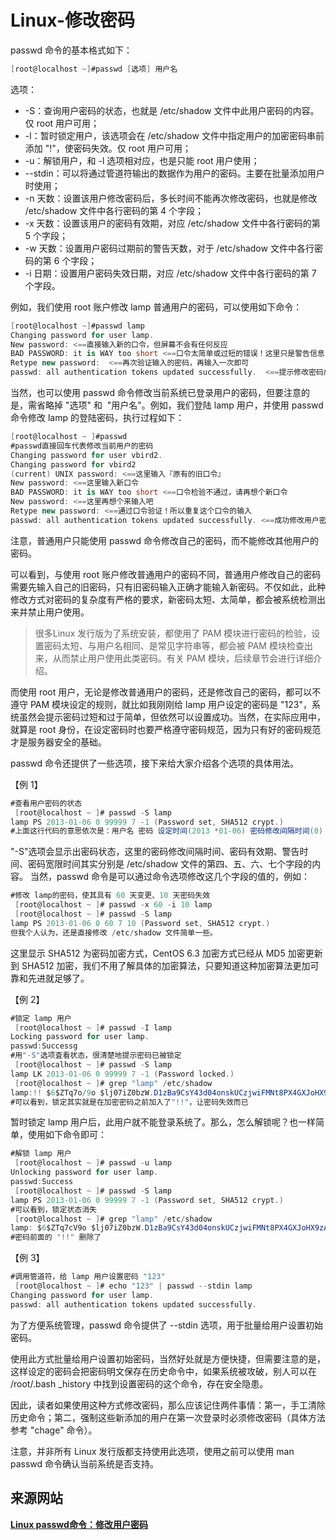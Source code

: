 # Linux-修改密码

passwd 命令的基本格式如下：

```C#
[root@localhost ~]#passwd [选项] 用户名
```

选项：

+ -S：查询用户密码的状态，也就是 /etc/shadow 文件中此用户密码的内容。仅 root 用户可用；
+ -l：暂时锁定用户，该选项会在 /etc/shadow 文件中指定用户的加密密码串前添加 "!"，使密码失效。仅 root 用户可用；
+ -u：解锁用户，和 -l 选项相对应，也是只能 root 用户使用；
+ --stdin：可以将通过管道符输出的数据作为用户的密码。主要在批量添加用户时使用；
+ -n 天数：设置该用户修改密码后，多长时间不能再次修改密码，也就是修改 /etc/shadow 文件中各行密码的第 4 个字段；
+ -x 天数：设置该用户的密码有效期，对应 /etc/shadow 文件中各行密码的第 5 个字段；
+ -w 天数：设置用户密码过期前的警告天数，对于 /etc/shadow 文件中各行密码的第 6 个字段；
+ -i 日期：设置用户密码失效日期，对应 /etc/shadow 文件中各行密码的第 7 个字段。

例如，我们使用 root 账户修改 lamp 普通用户的密码，可以使用如下命令：

```C#
[root@localhost ~]#passwd lamp
Changing password for user lamp.
New password: <==直接输入新的口令，但屏幕不会有任何反应 
BAD PASSWORD: it is WAY too short <==口令太简单或过短的错误！这里只是警告信息，输入的密码依旧能用 
Retype new password:  <==再次验证输入的密码，再输入一次即可 
passwd: all authentication tokens updated successfully.  <==提示修改密码成功
```

当然，也可以使用 passwd 命令修改当前系统已登录用户的密码，但要注意的是，需省略掉 "选项" 和  "用户名"。例如，我们登陆 lamp 用户，并使用 passwd 命令修改 lamp 的登陆密码，执行过程如下：

```C#
[root@localhost ~ ]#passwd
#passwd直接回车代表修改当前用户的密码
Changing password for user vbird2.
Changing password for vbird2
(current) UNIX password: <==这里输入『原有的旧口令』
New password: <==这里输入新口令
BAD PASSWORD: it is WAY too short <==口令检验不通过，请再想个新口令
New password: <==这里再想个来输入吧
Retype new password: <==通过口令验证！所以重复这个口令的输入
passwd: all authentication tokens updated successfully. <==成功修改用户密码
```

注意，普通用户只能使用 passwd 命令修改自己的密码，而不能修改其他用户的密码。

可以看到，与使用 root 账户修改普通用户的密码不同，普通用户修改自己的密码需要先输入自己的旧密码，只有旧密码输入正确才能输入新密码。不仅如此，此种修改方式对密码的复杂度有严格的要求，新密码太短、太简单，都会被系统检测出来并禁止用户使用。

> 很多Linux 发行版为了系统安装，都使用了 PAM 模块进行密码的检验，设置密码太短、与用户名相同、是常见字符串等，都会被 PAM 模块检查出来，从而禁止用户使用此类密码。有关 PAM 模块，后续章节会进行详细介绍。

而使用 root 用户，无论是修改普通用户的密码，还是修改自己的密码，都可以不遵守 PAM 模块设定的规则，就比如我刚刚给 lamp 用户设定的密码是 "123"，系统虽然会提示密码过短和过于简单，但依然可以设置成功。当然，在实际应用中，就算是 root 身份，在设定密码时也要严格遵守密码规范，因为只有好的密码规范才是服务器安全的基础。

passwd 命令还提供了一些选项，接下来给大家介绍各个选项的具体用法。

【例 1】

```C#
#查看用户密码的状态 
 [root@localhost ~ ]# passwd -S lamp 
lamp PS 2013-01-06 0 99999 7 -1 (Password set, SHA512 crypt.) 
#上面这行代码的意思依次是：用户名 密码 设定时间(2013 *01-06) 密码修改间隔时间(0) 密码有效期(99999) 警告时间(7) 密码不失效(-1)，密码已使用
```

"-S"选项会显示出密码状态，这里的密码修改间隔时间、密码有效期、警告时间、密码宽限时间其实分别是 /etc/shadow 文件的第四、五、六、七个字段的内容。 当然，passwd 命令是可以通过命令选项修改这几个字段的值的，例如：

```C#
#修改 lamp的密码，使其具有 60 天变更、10 天密码失效 
 [root@localhost ~ ]# passwd -x 60 -i 10 lamp 
 [root@localhost ~ ]# passwd -S lamp 
lamp PS 2013-01-06 0 60 7 10 (Password set, SHA512 crypt.) 
但我个人认为，还是直接修改 /etc/shadow 文件简单一些。
```

这里显示 SHA512 为密码加密方式，CentOS 6.3 加密方式已经从 MD5 加密更新到 SHA512 加密，我们不用了解具体的加密算法，只要知道这种加密算法更加可靠和先进就足够了。
 
【例 2】

```C#
#锁定 lamp 用户 
 [root@localhost ~ ]# passwd -I lamp 
Locking password for user lamp. 
passwd:Successg 
#用"-S"选项査看状态，很清楚地提示密码已被锁定 
 [root@localhost ~ ]# passwd -S lamp 
lamp LK 2013-01-06 0 99999 7 -1 (Password locked.) 
 [root@localhost ~ ]# grep "lamp" /etc/shadow 
lamp:!! $6$ZTq7o/9o $lj07iZ0bzW.D1zBa9CsY43d04onskUCzjwiFMNt8PX4GXJoHX9zA1S C9.i Yzh9LZA4fEM2lg92hM9w/p6NS50.:15711:0:99999:7::: 
#可以看到，锁定其实就是在加密密码之前加入了"!!"，让密码失效而已
```

暂时锁定 lamp 用户后，此用户就不能登录系统了。那么，怎么解锁呢？也一样简单，使用如下命令即可：

```C#
#解锁 lamp 用户 
 [root@localhost ~ ]# passwd -u lamp 
Unlocking password for user lamp. 
passwd:Success 
 [root@localhost ~ ]# passwd -S lamp 
lamp PS 2013-01-06 0 99999 7 -1 (Password set, SHA512 crypt.) 
#可以看到，锁定状态消失 
 [root@localhost ~ ]# grep "lamp" /etc/shadow 
lamp: $6$ZTq7cV9o $lj07iZ0bzW.D1zBa9CsY43d04onskUCzjwiFMNt8PX4GXJoHX9zA1S C9.iYz h9LZA4fEM2lg92hM9w/p6NS50.:15711:0:99999:7::: 
#密码前面的 "!!" 删除了
```

【例 3】

```C#
#调用管道符，给 lamp 用户设置密码 "123" 
 [root@localhost ~ ]# echo "123" | passwd --stdin lamp 
Changing password for user lamp. 
passwd: all authentication tokens updated successfully.
```

为了方便系统管理，passwd 命令提供了 --stdin 选项，用于批量给用户设置初始密码。

使用此方式批量给用户设置初始密码，当然好处就是方便快捷，但需要注意的是，这样设定的密码会把密码明文保存在历史命令中，如果系统被攻破，别人可以在 /root/.bash _history 中找到设置密码的这个命令，存在安全隐患。

因此，读者如果使用这种方式修改密码，那么应该记住两件事情：第一，手工清除历史命令；第二，强制这些新添加的用户在第一次登录时必须修改密码（具体方法参考 "chage" 命令）。

注意，并非所有 Linux 发行版都支持使用此选项，使用之前可以使用 man passwd 命令确认当前系统是否支持。

## 来源网站

**[Linux passwd命令：修改用户密码](<http://c.biancheng.net/view/848.html>)**
